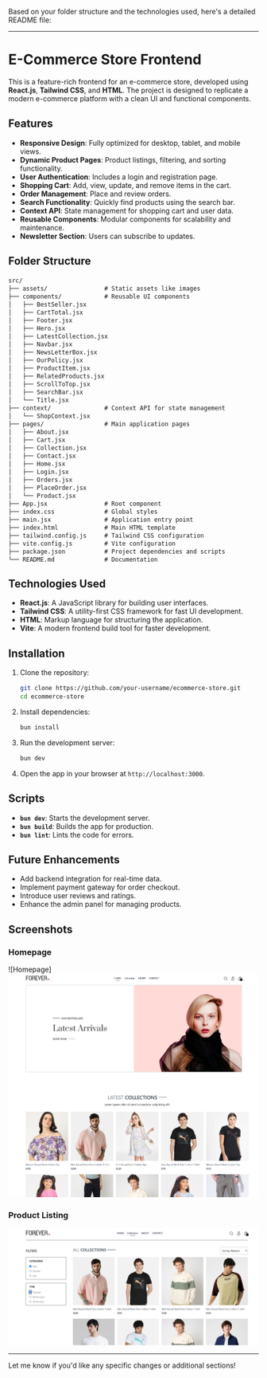 Based on your folder structure and the technologies used, here's a detailed README file:

---

# E-Commerce Store Frontend

This is a feature-rich frontend for an e-commerce store, developed using **React.js**, **Tailwind CSS**, and **HTML**. The project is designed to replicate a modern e-commerce platform with a clean UI and functional components.

## Features

- **Responsive Design**: Fully optimized for desktop, tablet, and mobile views.
- **Dynamic Product Pages**: Product listings, filtering, and sorting functionality.
- **User Authentication**: Includes a login and registration page.
- **Shopping Cart**: Add, view, update, and remove items in the cart.
- **Order Management**: Place and review orders.
- **Search Functionality**: Quickly find products using the search bar.
- **Context API**: State management for shopping cart and user data.
- **Reusable Components**: Modular components for scalability and maintenance.
- **Newsletter Section**: Users can subscribe to updates.

## Folder Structure

```
src/
├── assets/                # Static assets like images
├── components/            # Reusable UI components
│   ├── BestSeller.jsx
│   ├── CartTotal.jsx
│   ├── Footer.jsx
│   ├── Hero.jsx
│   ├── LatestCollection.jsx
│   ├── Navbar.jsx
│   ├── NewsLetterBox.jsx
│   ├── OurPolicy.jsx
│   ├── ProductItem.jsx
│   ├── RelatedProducts.jsx
│   ├── ScrollToTop.jsx
│   ├── SearchBar.jsx
│   └── Title.jsx
├── context/               # Context API for state management
│   └── ShopContext.jsx
├── pages/                 # Main application pages
│   ├── About.jsx
│   ├── Cart.jsx
│   ├── Collection.jsx
│   ├── Contact.jsx
│   ├── Home.jsx
│   ├── Login.jsx
│   ├── Orders.jsx
│   ├── PlaceOrder.jsx
│   └── Product.jsx
├── App.jsx                # Root component
├── index.css              # Global styles
├── main.jsx               # Application entry point
├── index.html             # Main HTML template
├── tailwind.config.js     # Tailwind CSS configuration
├── vite.config.js         # Vite configuration
├── package.json           # Project dependencies and scripts
└── README.md              # Documentation
```

## Technologies Used

- **React.js**: A JavaScript library for building user interfaces.
- **Tailwind CSS**: A utility-first CSS framework for fast UI development.
- **HTML**: Markup language for structuring the application.
- **Vite**: A modern frontend build tool for faster development.

## Installation

1. Clone the repository:

   ```bash
   git clone https://github.com/your-username/ecommerce-store.git
   cd ecommerce-store
   ```

2. Install dependencies:

   ```bash
   bun install
   ```

3. Run the development server:

   ```bash
   bun dev
   ```

4. Open the app in your browser at `http://localhost:3000`.

## Scripts

- **`bun dev`**: Starts the development server.
- **`bun build`**: Builds the app for production.
- **`bun lint`**: Lints the code for errors.

## Future Enhancements

- Add backend integration for real-time data.
- Implement payment gateway for order checkout.
- Introduce user reviews and ratings.
- Enhance the admin panel for managing products.

## Screenshots

### Homepage

![Homepage]![alt text](image.png)
![Homepage](image-1.png)

### Product Listing

![Product Listing](image-2.png)

---

Let me know if you'd like any specific changes or additional sections!
